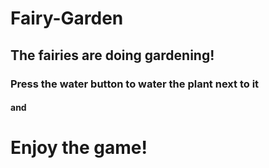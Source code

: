 # Fairy-Garden
## The fairies are doing gardening!
### Press the water button to water the plant next to it
#### and
# Enjoy the game!
